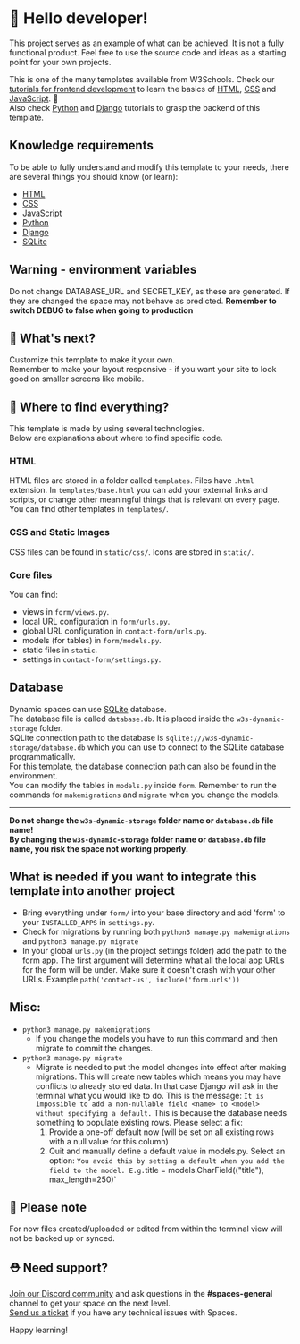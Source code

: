 # 👋 Hello developer!

This project serves as an example of what can be achieved. It is not a fully functional product. Feel free to use the source code and ideas as a starting point for your own projects.

This is one of the many templates available from W3Schools. Check our [tutorials for frontend development](https://www.w3schools.com/where_to_start.asp) to learn the basics of [HTML](https://www.w3schools.com/html/default.asp), [CSS](https://www.w3schools.com/css/default.asp) and [JavaScript](https://www.w3schools.com/js/default.asp). 🦄  
Also check [Python](https://www.w3schools.com/python/) and [Django](https://www.w3schools.com/django/) tutorials to grasp the backend of this template.

## Knowledge requirements

To be able to fully understand and modify this template to your needs, there are several things you should know (or learn):

- [HTML](https://www.w3schools.com/html/default.asp)
- [CSS](https://www.w3schools.com/css/default.asp)
- [JavaScript](https://www.w3schools.com/js/default.asp)
- [Python](https://www.w3schools.com/python/)
- [Django](https://www.w3schools.com/django/)
- [SQLite](https://www.sqlite.org/docs.html)

## Warning - environment variables

Do not change DATABASE_URL and SECRET_KEY, as these are generated. If they are changed the space may not behave as predicted.
**Remember to switch DEBUG to false when going to production**

## 🔨 What's next?

Customize this template to make it your own.  
Remember to make your layout responsive - if you want your site to look good on smaller screens like mobile.  

## 🎨 Where to find everything?

This template is made by using several technologies.  
Below are explanations about where to find specific code.

### HTML

HTML files are stored in a folder called `templates`. Files have `.html` extension.
In `templates/base.html` you can add your external links and scripts, or change other meaningful things that is relevant on every page.
You can find other templates in `templates/`.

### CSS and Static Images

CSS files can be found in `static/css/`.
Icons are stored in `static/`.

### Core files

You can find:
  - views in `form/views.py`.
  - local URL configuration in `form/urls.py`.
  - global URL configuration in `contact-form/urls.py`.
  - models (for tables) in `form/models.py`.
  - static files in `static`.
  - settings in `contact-form/settings.py`.

## Database

Dynamic spaces can use [SQLite](https://www.sqlite.org/docs.html) database.  
The database file is called `database.db`. It is placed inside the `w3s-dynamic-storage` folder.  
SQLite connection path to the database is `sqlite:///w3s-dynamic-storage/database.db` which you can use to connect to the SQLite database programmatically.   
For this template, the database connection path can also be found in the environment.  
You can modify the tables in `models.py` inside `form`. Remember to run the commands for `makemigrations` and `migrate` when you change the models. 

---  
**Do not change the `w3s-dynamic-storage` folder name or `database.db` file name!**  
**By changing the `w3s-dynamic-storage` folder name or `database.db` file name, you risk the space not working properly.**

## What is needed if you want to integrate this template into another project

  - Bring everything under `form/` into your base directory and add 'form' to your `INSTALLED_APPS` in `settings.py`.
  - Check for migrations by running both `python3 manage.py makemigrations` and `python3 manage.py migrate`
  - In your global `urls.py` (in the project settings folder) add the path to the form app. The first argument will determine what all the local app URLs for the form will be under. Make sure it doesn't crash with your other URLs. Example:`path('contact-us', include('form.urls'))`

## Misc: 
  - `python3 manage.py makemigrations`
    - If you change the models you have to run this command and then migrate to commit the changes.
  - `python3 manage.py migrate`
    - Migrate is needed to put the model changes into effect after making migrations. This will create new tables which means you may have conflicts to already stored data. In that case Django will ask in the terminal what you would like to do. This is the message:
      `It is impossible to add a non-nullable field <name> to <model> without specifying a default.` This is because the database needs something to populate existing rows.
      Please select a fix:
      1) Provide a one-off default now (will be set on all existing rows with a null value for this column)
      2) Quit and manually define a default value in models.py.
      Select an option: `
    You avoid this by setting a default when you add the field to the model. E.g. `title = models.CharField(("title"), max_length=250)`

## 🔨 Please note
For now files created/uploaded or edited from within the terminal view will not be backed up or synced. 

## ⛑ Need support?
[Join our Discord community](https://discord.gg/6Z7UaRbUQM) and ask questions in the **#spaces-general** channel to get your space on the next level.  
[Send us a ticket](https://support.w3schools.com/hc/en-gb) if you have any technical issues with Spaces.

Happy learning!